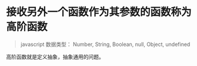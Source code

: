 # 接收另外一个函数作为其参数的函数称为高阶函数

> javascript 数据类型： Number, String, Boolean, null, Object, undefined

高阶函数就是定义抽象，抽象通用的问题。
